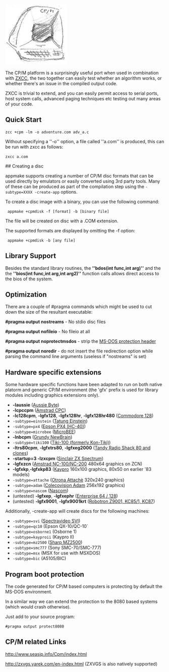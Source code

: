 
![](images/platform/cpm.jpg)


The CP/M platform is a surprisingly useful port when used in combination with [ZXCC](https://www.seasip.info/Unix/Zxcc/), the two together can easily test whether an algorithm works, or whether there's an issue in the compiled output code.

ZXCC is trivial to extend, and you can easily permit access to serial ports, host system calls, advanced paging techniques etc testing out many areas of your code.

##  Quick Start 
	
	zcc +cpm -lm -o adventure.com adv_a.c

Without specifying a ''-o'' option, a file called ''a.com'' is produced, this can be run with zxcc as follows:

	zxcc a.com

## Creating a disc

appmake supports creating a number of CP/M disc formats that can be used directly by emulators or easily converted using 3rd party tools. Many of these can be produced as part of the compilation step using the `-subtype=XXXX -create-app` options.

To create a disc image with a binary, you can use the following command:

     appmake +cpmdisk -f [format] -b [binary file]

The file will be created on disc with a .COM extension.

The supported formats are displayed by omitting the -f option:

     appmake +cpmdisk -b [any file]



## Library Support

Besides the standard library routines, the **''bdos(int func,int arg)''** and the the **''bios(int func,int arg,int arg2)''** function calls allows direct access to the bios of the system.

## Optimization

There are a couple of #pragma commands which might be used to cut down the size of the resultant executable:

**#pragma output nostreams**      - No stdio disc files

**#pragma output nofileio**       - No fileio at all

**#pragma output noprotectmsdos** - strip the [MS-DOS protection header](platform/cpm#program_boot_protection)

**#pragma output noredir**        - do not insert the file redirection option while parsing the command line arguments (useless if "nostreams" is set)

## Hardware specific extensions

Some hardware specific functions have been adapted to run on both native platorm and generic CP/M environment (the 'gfx' prefix is used for library modules including graphics extensions only).

* **-laussie** ([Aussie Byte](Platform---Aussie))
* **-lcpccpm** ([Amstrad CPC](Platform---Amstrad-CPC))
* **-lc128cpm**, **-lgfx128**, **-lgfx128hr**, **-lgfx128hr480** ([Commodore 128](Platform---Commodore-c128))
* `-subtype=einstein` ([Tatung Einstein](Platform---Tatung-Einstein))
* `-subtype=px4` ([Epson PX4 (HC-40)](Platform---Epson-px4))
* `-subtype=microbee` ([MicroBEE](Platform---Microbee))
* **-lnbcpm** ([Grundy NewBrain](Platform---Grundy-Newbrain))
* `-subtype=tiki100` ([Tiki-100 (formerly Kon-Tiki)](Platform---Tiki100))
* **-ltrs80cpm**, **-lgfxtrs80**, **-lgfxeg2000** ([Tandy Radio Shack 80 and clones](Platform---TRS80))
* **-startup=3 -lzxcpm** ([Sinclair ZX Spectrum](Platform---Sinclair-ZX-Spectrum))
* **-lgfxzcn** ([Amstrad NC-100/NC-200](Platform---Amstrad-NC) 480x64 graphics on ZCN)
* **-lgfxkp**,**-lgfxkp83**  ([Kaypro](Platform---Kaypro) 160x100 graphics, 80x50 on earlier '83 models)
* `-subtype=attache` ([Otrona Attachè](Platform---Otrona) 320x240 graphics)
* `-subtype=adam` ([Colecovision Adam](Platform--Colecovision-Adam) 256x192 graphics)
* `-subtype=nascom` ([Nascom](Platform---Nascom))
* (untested) **-lgfxep**, **-lgfxephr** ([Enterprise 64 / 128](Platform---Enterprise64))
* (untested) **-lgfx9001**, **-lgfx9001krt** ([Robotron Z9001, KC85/1, KC87](Platform---Robotron-Z9001))

Additionally, -create-app will create discs for the following machines:

* `-subtype=svi` ([Spectravideo SVI](Platform---Spectravideo))
* `-subtype=qc10` (Epson QX-10/QC-10`
* `-subtype=osborne1` (Osborne 1)
* `-subtype=kayproii` (Kaypro II)
* `-subtype=mz2500` ([Sharp MZ2500](Platform---Sharp-MZ2500))
* `-subtype=smc777` (Sony SMC-70/SMC-777)
* `-subtype=msx` (MSX for use with MSXDOS)
* `-subtype=bic` (A5105/BIC)

## Program boot protection

The code generated for CP/M based computers is protecting by default the MS-DOS environment.

In a similar way we can extend the protection to the 8080 based systems (which would crash otherwise).

Just add to your source program:


    #pragma output protect8080


## CP/M related Links

http://www.seasip.info/Cpm/index.html

http://zxvgs.yarek.com/en-index.html   (ZXVGS is also natively supported)
